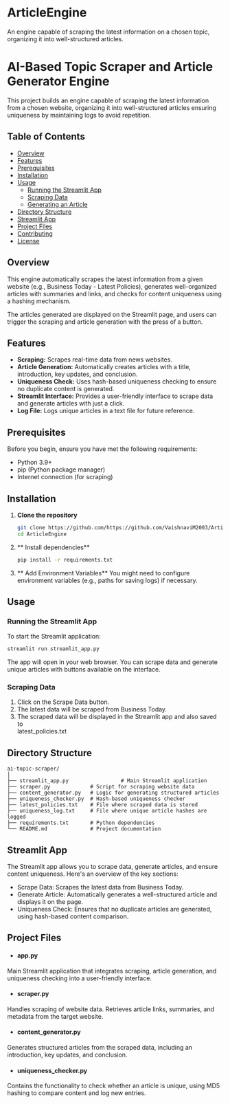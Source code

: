 # ArticleEngine
An engine capable of scraping the latest information on a chosen topic, organizing it into well-structured articles.

# AI-Based Topic Scraper and Article Generator Engine

This project builds an engine capable of scraping the latest information from a chosen website, organizing it into well-structured articles ensuring uniqueness by maintaining logs to avoid repetition.

## Table of Contents
- [Overview](#overview)
- [Features](#features)
- [Prerequisites](#prerequisites)
- [Installation](#installation)
- [Usage](#usage)
  - [Running the Streamlit App](#running-the-streamlit-app)
  - [Scraping Data](#scraping-data)
  - [Generating an Article](#generating-an-article)
- [Directory Structure](#directory-structure)
- [Streamlit App](#streamlit-app)
- [Project Files](#project-files)
- [Contributing](#contributing)
- [License](#license)

## Overview
This engine automatically scrapes the latest information from a given website (e.g., Business Today - Latest Policies), generates well-organized articles with summaries and links, and checks for content uniqueness using a hashing mechanism.

The articles generated are displayed on the Streamlit page, and users can trigger the scraping and article generation with the press of a button.

## Features
- **Scraping:** Scrapes real-time data from news websites.
- **Article Generation:** Automatically creates articles with a title, introduction, key updates, and conclusion.
- **Uniqueness Check:** Uses hash-based uniqueness checking to ensure no duplicate content is generated.
- **Streamlit Interface:** Provides a user-friendly interface to scrape data and generate articles with just a click.
- **Log File:** Logs unique articles in a text file for future reference.

## Prerequisites
Before you begin, ensure you have met the following requirements:
- Python 3.9+
- pip (Python package manager)
- Internet connection (for scraping)

## Installation

1. **Clone the repository**

   ```bash
   git clone https://github.com/https://github.com/VaishnaviM2003/ArticleEngine/ArticleEngine.git
   cd ArticleEngine
2. ** Install dependencies**

   ```bash
   pip install -r requirements.txt
3. ** Add Environment Variables**
   You might need to configure environment variables (e.g., paths for saving logs) if necessary.

## Usage
### Running the Streamlit App
To start the Streamlit application:

  ```bash
  streamlit run streamlit_app.py
  ```
The app will open in your web browser. You can scrape data and generate unique articles with buttons available on the interface.

### Scraping Data
1. Click on the Scrape Data button.
2. The latest data will be scraped from Business Today.
3. The scraped data will be displayed in the Streamlit app and also saved to <div class="highlight-box"> latest_policies.txt </div>

## Directory Structure

  ```plaintext
ai-topic-scraper/
│
├── streamlit_app.py                 # Main Streamlit application
├── scraper.py             # Script for scraping website data
├── content_generator.py   # Logic for generating structured articles
├── uniqueness_checker.py  # Hash-based uniqueness checker
├── latest_policies.txt    # File where scraped data is stored
├── uniqueness_log.txt     # File where unique article hashes are logged
├── requirements.txt       # Python dependencies
└── README.md              # Project documentation
```

## Streamlit App
The Streamlit app allows you to scrape data, generate articles, and ensure content uniqueness. Here's an overview of the key sections:
- Scrape Data: Scrapes the latest data from Business Today.
- Generate Article: Automatically generates a well-structured article and displays it on the page.
- Uniqueness Check: Ensures that no duplicate articles are generated, using hash-based content comparison.

## Project Files

- #### app.py
Main Streamlit application that integrates scraping, article generation, and uniqueness checking into a user-friendly interface.

- #### scraper.py
Handles scraping of website data. Retrieves article links, summaries, and metadata from the target website.

- #### content_generator.py
Generates structured articles from the scraped data, including an introduction, key updates, and conclusion.

- #### uniqueness_checker.py
Contains the functionality to check whether an article is unique, using MD5 hashing to compare content and log new entries.






